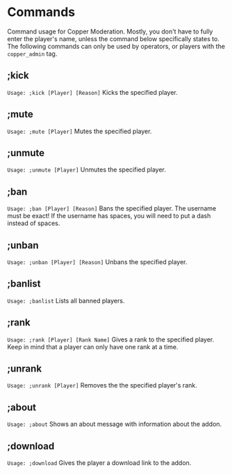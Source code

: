 # Commands
Command usage for Copper Moderation. Mostly, you don't have to fully enter the player's name, unless the command below specifically states to.
The following commands can only be used by operators, or players with the `copper_admin` tag.

## ;kick
`Usage: ;kick [Player] [Reason]`
Kicks the specified player.

## ;mute
`Usage: ;mute [Player]`
Mutes the specified player.

## ;unmute
`Usage: ;unmute [Player]`
Unmutes the specified player.

## ;ban
`Usage: ;ban [Player] [Reason]`
Bans the specified player. The username must be exact! If the username has spaces, you will need to put a dash instead of spaces.

## ;unban
`Usage: ;unban [Player] [Reason]`
Unbans the specified player.

## ;banlist
`Usage: ;banlist`
Lists all banned players.

## ;rank
`Usage: ;rank [Player] [Rank Name]`
Gives a rank to the specified player. Keep in mind that a player can only have one rank at a time.

## ;unrank
`Usage: ;unrank [Player]`
Removes the the specified player's rank.

## ;about
`Usage: ;about`
Shows an about message with information about the addon.

## ;download
`Usage: ;download`
Gives the player a download link to the addon.